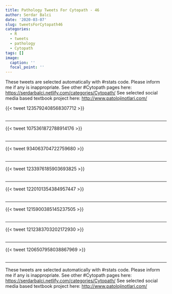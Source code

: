 ```yaml
---
title: Pathology Tweets For Cytopath - 46
author: Serdar Balci
date: '2020-03-07'
slug: tweetsForCytopath46
categories:
  - R
  - tweets
  - pathology
  - Cytopath
tags: []
image:
  caption: ''
  focal_point: ''
---
```



These tweets are selected automatically with #rstats code. Please inform me if any is inappropriate.
See other #Cytopath pages here: https://serdarbalci.netlify.com/categories/Cytopath/ 
See selected social media based textbook project here: http://www.patolojinotlari.com/

{{< tweet 1235792408568307712 >}}
<br>
<br>
<hr>
{{< tweet 1075361872788914176 >}}
<br>
<br>
<hr>
{{< tweet 934063704722759680 >}}
<br>
<br>
<hr>
{{< tweet 1233976185903693825 >}}
<br>
<br>
<hr>
{{< tweet 1220101354384957447 >}}
<br>
<br>
<hr>
{{< tweet 1215900385145237505 >}}
<br>
<br>
<hr>
{{< tweet 1212383703202172930 >}}
<br>
<br>
<hr>
{{< tweet 1206507958038867969 >}}
<br>
<br>
<hr>


These tweets are selected automatically with #rstats code. Please inform me if any is inappropriate.
See other #Cytopath pages here: https://serdarbalci.netlify.com/categories/Cytopath/ 
See selected social media based textbook project here: http://www.patolojinotlari.com/
